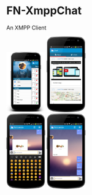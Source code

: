 FN-XmppChat
===========

An XMPP Client

<div align="left">
     <img width="20%" src="snapshots/device-2014-12-15-174240.png" alt="About screen" title="About screen"</img>
        <img width="20%" src="snapshots/device-2014-12-15-1751371.png" alt="About screen" title="About screen"</img>
</div>
<div align="left">
    <img width="20%" src="snapshots/device-2014-12-15-175223.png" alt="About screen" title="About screen"</img>
     <img width="20%" src="snapshots/device-2014-12-15-175253.png" alt="About screen" title="About screen"</img>
</div>


